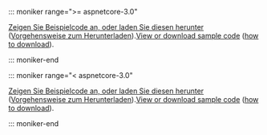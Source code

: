 
::: moniker range=">= aspnetcore-3.0"

<span data-ttu-id="184e1-101">[Zeigen Sie Beispielcode an, oder laden Sie diesen herunter](https://github.com/aspnet/AspNetCore.Docs/tree/master/aspnetcore/tutorials/razor-pages/razor-pages-start/sample/RazorPagesMovie30) ([Vorgehensweise zum Herunterladen](xref:index#how-to-download-a-sample)).</span><span class="sxs-lookup"><span data-stu-id="184e1-101">[View or download sample code](https://github.com/aspnet/AspNetCore.Docs/tree/master/aspnetcore/tutorials/razor-pages/razor-pages-start/sample/RazorPagesMovie30) ([how to download](xref:index#how-to-download-a-sample)).</span></span>

::: moniker-end

::: moniker range="< aspnetcore-3.0"

<span data-ttu-id="184e1-102">[Zeigen Sie Beispielcode an, oder laden Sie diesen herunter](https://github.com/aspnet/AspNetCore.Docs/tree/master/aspnetcore/tutorials/razor-pages/razor-pages-start) ([Vorgehensweise zum Herunterladen](xref:index#how-to-download-a-sample)).</span><span class="sxs-lookup"><span data-stu-id="184e1-102">[View or download sample code](https://github.com/aspnet/AspNetCore.Docs/tree/master/aspnetcore/tutorials/razor-pages/razor-pages-start) ([how to download](xref:index#how-to-download-a-sample)).</span></span>

::: moniker-end